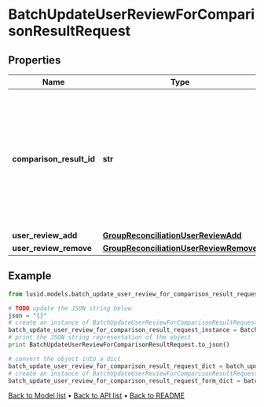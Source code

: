 # BatchUpdateUserReviewForComparisonResultRequest


## Properties
Name | Type | Description | Notes
------------ | ------------- | ------------- | -------------
**comparison_result_id** | **str** | Comparison result identifier, encoded value for core attribute results, aggregate attribute results, reconciliation type and run instanceId. | 
**user_review_add** | [**GroupReconciliationUserReviewAdd**](GroupReconciliationUserReviewAdd.md) |  | [optional] 
**user_review_remove** | [**GroupReconciliationUserReviewRemove**](GroupReconciliationUserReviewRemove.md) |  | [optional] 

## Example

```python
from lusid.models.batch_update_user_review_for_comparison_result_request import BatchUpdateUserReviewForComparisonResultRequest

# TODO update the JSON string below
json = "{}"
# create an instance of BatchUpdateUserReviewForComparisonResultRequest from a JSON string
batch_update_user_review_for_comparison_result_request_instance = BatchUpdateUserReviewForComparisonResultRequest.from_json(json)
# print the JSON string representation of the object
print BatchUpdateUserReviewForComparisonResultRequest.to_json()

# convert the object into a dict
batch_update_user_review_for_comparison_result_request_dict = batch_update_user_review_for_comparison_result_request_instance.to_dict()
# create an instance of BatchUpdateUserReviewForComparisonResultRequest from a dict
batch_update_user_review_for_comparison_result_request_form_dict = batch_update_user_review_for_comparison_result_request.from_dict(batch_update_user_review_for_comparison_result_request_dict)
```
[Back to Model list](../README.md#documentation-for-models) &#8226; [Back to API list](../README.md#documentation-for-api-endpoints) &#8226; [Back to README](../README.md)


